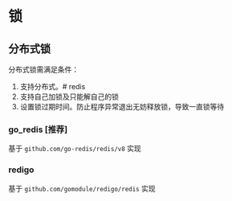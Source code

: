 # 锁


## 分布式锁

分布式锁需满足条件：
1. 支持分布式。# redis
2. 支持自己加锁及只能解自己的锁
3. 设置锁过期时间。防止程序异常退出无妨释放锁，导致一直锁等待

### go_redis [推荐]
基于 `github.com/go-redis/redis/v8` 实现


### redigo
基于 `github.com/gomodule/redigo/redis` 实现
